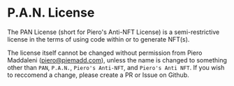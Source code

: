 # P.A.N. License
The PAN License (short for Piero's Anti-NFT License) is a semi-restrictive license in the terms of using code within or to generate NFT(s). 

The license itself cannot be changed without permission from Piero Maddaleni (piero@piemadd.com), unless the name is changed to something other than `PAN`, `P.A.N.`, `Piero's Anti-NFT`, and `Piero's Anti NFT`. If you wish to reccomend a change, please create a PR or Issue on Github.